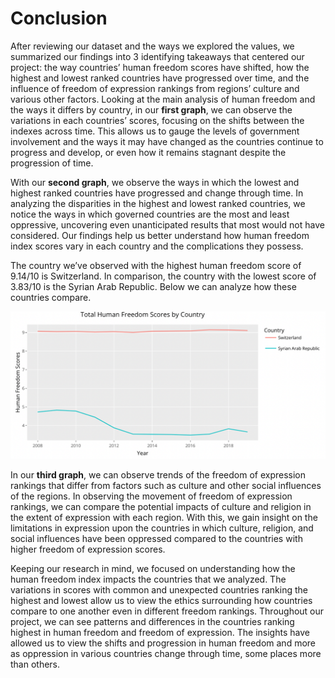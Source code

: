 # Conclusion

After reviewing our dataset and the ways we explored the values, we summarized our findings into 3 identifying takeaways that centered our project: the way countries’ human freedom scores have shifted, how the highest and lowest ranked countries have progressed over time, and the influence of freedom of expression rankings from regions’ culture and various other factors. Looking at the main analysis of human freedom and the ways it differs by country, in our **first graph**, we can observe the variations in each countries’ scores, focusing on the shifts between the indexes across time. This allows us to gauge the levels of government involvement and the ways it may have changed as the countries continue to progress and develop, or even how it remains stagnant despite the progression of time. 

With our **second graph**, we observe the ways in which the lowest and highest ranked countries have progressed and change through time. In analyzing the disparities in the highest and lowest ranked countries, we notice the ways in which governed countries are the most and least oppressive, uncovering even unanticipated results that most would not have considered. Our findings help us better understand how human freedom index scores vary in each country and the complications they possess. 

The country we’ve observed with the highest human freedom score of 9.14/10 is Switzerland.
In comparison, the country with the lowest score of 3.83/10 is the Syrian Arab Republic. Below we can analyze how these countries compare. 


<img src="Graph for conclusion.png" alt="alt text" style="width:800px;"/>


In our **third graph**, we can observe trends of the freedom of expression rankings that differ from factors such as culture and other social influences of the regions. In observing the movement of freedom of expression rankings, we can compare the potential impacts of culture and religion in the extent of expression with each region. With this, we gain insight on the limitations in expression upon the countries in which culture, religion, and social influences have been oppressed compared to the countries with higher freedom of expression scores.

Keeping our research in mind, we focused on understanding how the human freedom index impacts the countries that we analyzed. The variations in scores with common and unexpected countries ranking the highest and lowest allow us to view the ethics surrounding how countries compare to one another even in different freedom rankings. Throughout our project, we can see patterns and differences in the countries ranking highest in human freedom and freedom of expression. The insights have allowed us to view the shifts and progression in human freedom and more as oppression in various countries change through time, some places more than others. 

